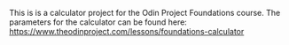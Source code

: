 This is is a calculator project for the Odin Project Foundations course. The parameters for the calculator can be found here: https://www.theodinproject.com/lessons/foundations-calculator
